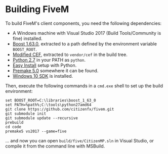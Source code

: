 # Building FiveM
To build FiveM's client components, you need the following dependencies:
* A Windows machine with Visual Studio 2017 (Build Tools/Community is fine) installed.
* [Boost 1.63.0](https://sourceforge.net/projects/boost/files/boost/1.63.0/boost_1_63_0.7z/download), extracted to a path defined by the environment variable `BOOST_ROOT`.
* [Modified CEF](https://runtime.fivem.net/build/cef/cef_binary_3.3071.1610.g5a5b538_windows64_minimal.zip), extracted to `vendor/cef` in the build tree.
* [Python 2.7](https://python.org/) in your PATH as `python`.
* [Easy Install](http://peak.telecommunity.com/dist/ez_setup.py) setup with Python.
* [Premake 5.0](https://premake.github.io/download.html) somewhere it can be found.
* [Windows 10 SDK](https://developer.microsoft.com/en-us/windows/downloads/windows-10-sdk) is installed.

Then, execute the following commands in a `cmd.exe` shell to set up the build environment:
```dos
set BOOST_ROOT=C:\libraries\boost_1_63_0
set PATH=%path%;C:\tools\python27amd64
git clone https://github.com/citizenfx/fivem.git
git submodule init
git submodule update --recursive
prebuild
cd code
premake5 vs2017 --game=five
```

... and now you can open `build/five/CitizenMP.sln` in Visual Studio, or compile it from the command line with MSBuild.